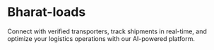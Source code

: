# Bharat-loads
Connect with verified transporters, track shipments in real-time, and optimize your logistics operations with our AI-powered platform.
